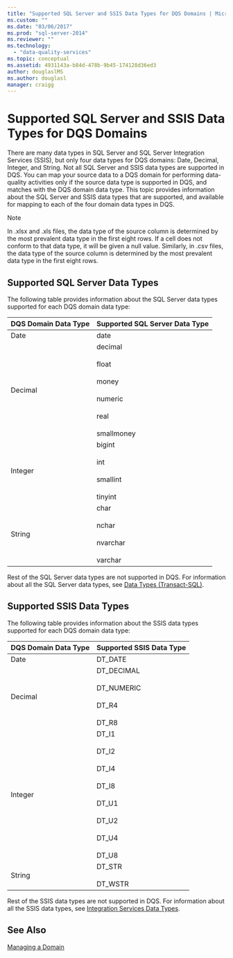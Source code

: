 ```yaml
---
title: "Supported SQL Server and SSIS Data Types for DQS Domains | Microsoft Docs"
ms.custom: ""
ms.date: "03/06/2017"
ms.prod: "sql-server-2014"
ms.reviewer: ""
ms.technology: 
  - "data-quality-services"
ms.topic: conceptual
ms.assetid: 4931143a-b84d-478b-9b45-174128d36ed3
author: douglaslMS
ms.author: douglasl
manager: craigg
---
```

# Supported SQL Server and SSIS Data Types for DQS Domains
  There are many data types in SQL Server and SQL Server Integration Services (SSIS), but only four data types for DQS domains: Date, Decimal, Integer, and String. Not all SQL Server and SSIS data types are supported in DQS. You can map your source data to a DQS domain for performing data-quality activities only if the source data type is supported in DQS, and matches with the DQS domain data type. This topic provides information about the SQL Server and SSIS data types that are supported, and available for mapping to each of the four domain data types in DQS.  
  
> [!NOTE]  
>  In .xlsx and .xls files, the data type of the source column is determined by the most prevalent data type in the first eight rows. If a cell does not conform to that data type, it will be given a null value. Similarly, in .csv files, the data type of the source column is determined by the most prevalent data type in the first eight rows.  
  
##  <a name="SQLServer"></a> Supported SQL Server Data Types  
 The following table provides information about the SQL Server data types supported for each DQS domain data type:  
  
|DQS Domain Data Type|Supported SQL Server Data Type|  
|--------------------------|------------------------------------|  
|Date|date|  
|Decimal|decimal<br /><br /> float<br /><br /> money<br /><br /> numeric<br /><br /> real<br /><br /> smallmoney|  
|Integer|bigint<br /><br /> int<br /><br /> smallint<br /><br /> tinyint|  
|String|char<br /><br /> nchar<br /><br /> nvarchar<br /><br /> varchar|  
  
 Rest of the SQL Server data types are not supported in DQS. For information about all the SQL Server data types, see [Data Types &#40;Transact-SQL&#41;](/sql/t-sql/data-types/data-types-transact-sql).  
  
##  <a name="SSIS"></a> Supported SSIS Data Types  
 The following table provides information about the SSIS data types supported for each DQS domain data type:  
  
|DQS Domain Data Type|Supported SSIS Data Type|  
|--------------------------|------------------------------|  
|Date|DT_DATE|  
|Decimal|DT_DECIMAL<br /><br /> DT_NUMERIC<br /><br /> DT_R4<br /><br /> DT_R8|  
|Integer|DT_I1<br /><br /> DT_I2<br /><br /> DT_I4<br /><br /> DT_I8<br /><br /> DT_U1<br /><br /> DT_U2<br /><br /> DT_U4<br /><br /> DT_U8|  
|String|DT_STR<br /><br /> DT_WSTR|  
  
 Rest of the SSIS data types are not supported in DQS. For information about all the SSIS data types, see [Integration Services Data Types](../integration-services/data-flow/integration-services-data-types.md).  
  
## See Also  
 [Managing a Domain](../../2014/data-quality-services/managing-a-domain.md)  
  
  
